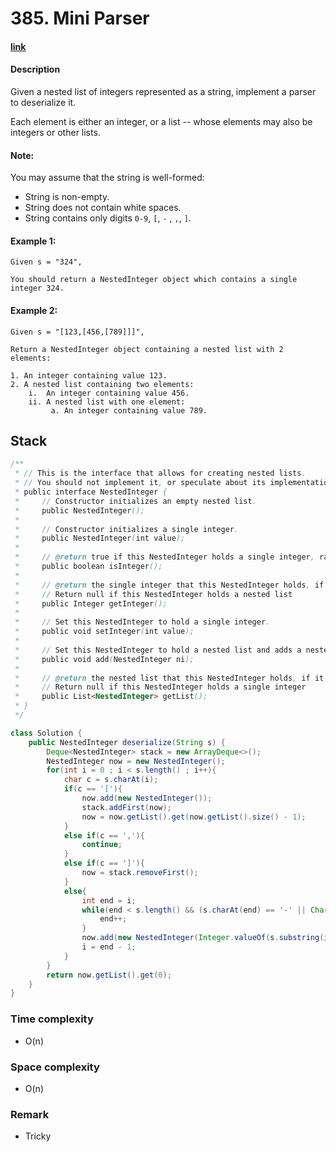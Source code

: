 # 385. Mini Parser

#### [link](https://leetcode.com/problems/mini-parser/) 

#### Description
Given a nested list of integers represented as a string, implement a parser to deserialize it.

Each element is either an integer, or a list -- whose elements may also be integers or other lists.

#### Note: 
You may assume that the string is well-formed:

* String is non-empty.
* String does not contain white spaces.
* String contains only digits `0-9`, `[`, `-` , `,`, `]`.

#### Example 1:
```
Given s = "324",

You should return a NestedInteger object which contains a single integer 324.
```
#### Example 2:
```
Given s = "[123,[456,[789]]]",

Return a NestedInteger object containing a nested list with 2 elements:

1. An integer containing value 123.
2. A nested list containing two elements:
    i.  An integer containing value 456.
    ii. A nested list with one element:
         a. An integer containing value 789.
```

## Stack
```java
/**
 * // This is the interface that allows for creating nested lists.
 * // You should not implement it, or speculate about its implementation
 * public interface NestedInteger {
 *     // Constructor initializes an empty nested list.
 *     public NestedInteger();
 *
 *     // Constructor initializes a single integer.
 *     public NestedInteger(int value);
 *
 *     // @return true if this NestedInteger holds a single integer, rather than a nested list.
 *     public boolean isInteger();
 *
 *     // @return the single integer that this NestedInteger holds, if it holds a single integer
 *     // Return null if this NestedInteger holds a nested list
 *     public Integer getInteger();
 *
 *     // Set this NestedInteger to hold a single integer.
 *     public void setInteger(int value);
 *
 *     // Set this NestedInteger to hold a nested list and adds a nested integer to it.
 *     public void add(NestedInteger ni);
 *
 *     // @return the nested list that this NestedInteger holds, if it holds a nested list
 *     // Return null if this NestedInteger holds a single integer
 *     public List<NestedInteger> getList();
 * }
 */

class Solution {
    public NestedInteger deserialize(String s) {
        Deque<NestedInteger> stack = new ArrayDeque<>();
        NestedInteger now = new NestedInteger();
        for(int i = 0 ; i < s.length() ; i++){
            char c = s.charAt(i);
            if(c == '['){
                now.add(new NestedInteger());
                stack.addFirst(now);
                now = now.getList().get(now.getList().size() - 1);
            }
            else if(c == ','){
                continue;
            }
            else if(c == ']'){
                now = stack.removeFirst();
            }
            else{
                int end = i;
                while(end < s.length() && (s.charAt(end) == '-' || Character.isDigit(s.charAt(end)))){
                    end++;
                }
                now.add(new NestedInteger(Integer.valueOf(s.substring(i, end))));
                i = end - 1;
            }
        }
        return now.getList().get(0);
    }
}
```

### Time complexity
* O(n)
### Space complexity
* O(n)
### Remark
* Tricky